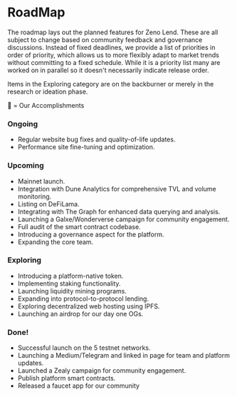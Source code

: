 # RoadMap

The roadmap lays out the planned features for Zeno Lend. These are all subject to change based on community feedback and governance discussions. Instead of fixed deadlines, we provide a list of priorities in order of priority, which allows us to more flexibly adapt to market trends without committing to a fixed schedule. While it is a priority list many are worked on in parallel so it doesn't necessarily indicate release order.

Items in the Exploring category are on the backburner or merely in the research or ideation phase.

💛 = Our Accomplishments

### Ongoing <a href="#ongoing" id="ongoing"></a>

* Regular website bug fixes and quality-of-life updates.
* Performance site fine-tuning and optimization.

### Upcoming <a href="#upcoming" id="upcoming"></a>

* Mainnet launch.
* Integration with Dune Analytics for comprehensive TVL and volume monitoring.
* Listing on DeFiLama.
* Integrating with The Graph for enhanced data querying and analysis.
* Launching a Galxe/Wonderverse campaign for community engagement.
* Full audit of the smart contract codebase.
* Introducing a governance aspect for the platform.
* Expanding the core team.

### Exploring <a href="#exploring" id="exploring"></a>

* Introducing a platform-native token.
* Implementing staking functionality.
* Launching liquidity mining programs.
* Expanding into protocol-to-protocol lending.
* Exploring decentralized web hosting using IPFS.
* Launching an airdrop for our day one OGs.

### Done! <a href="#done" id="done"></a>

* Successful launch on the 5 testnet networks.
* Launching a Medium/Telegram and linked in page for team and platform updates.
* Launched a Zealy campaign for community engagement.
* Publish platform smart contracts.
* Released a faucet app for our community
